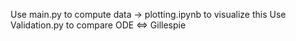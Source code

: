 Use main.py to compute data -> plotting.ipynb to visualize this
Use Validation.py to compare ODE <=> Gillespie
